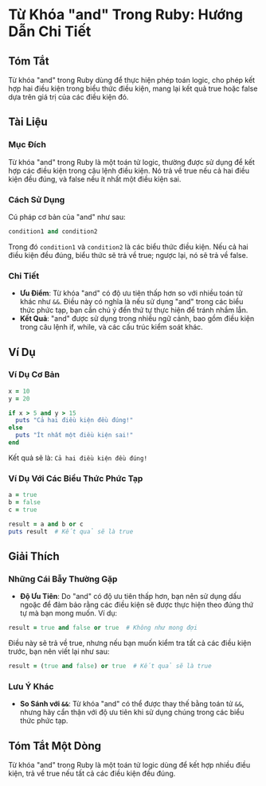<!--
Meta Description: # Từ Khóa "and" Trong Ruby: Hướng Dẫn Chi Tiết ## Tóm Tắt Từ khóa "and" trong Ruby dùng để thực hiện phép toán logic, cho phép kết hợp hai điều kiện t...
Meta Keywords: điều, kiện, true, trong, các
-->

# Từ Khóa "and" Trong Ruby: Hướng Dẫn Chi Tiết

## Tóm Tắt
Từ khóa "and" trong Ruby dùng để thực hiện phép toán logic, cho phép kết hợp hai điều kiện trong biểu thức điều kiện, mang lại kết quả true hoặc false dựa trên giá trị của các điều kiện đó.

## Tài Liệu
### Mục Đích
Từ khóa "and" trong Ruby là một toán tử logic, thường được sử dụng để kết hợp các điều kiện trong câu lệnh điều kiện. Nó trả về true nếu cả hai điều kiện đều đúng, và false nếu ít nhất một điều kiện sai.

### Cách Sử Dụng
Cú pháp cơ bản của "and" như sau:
```ruby
condition1 and condition2
```
Trong đó `condition1` và `condition2` là các biểu thức điều kiện. Nếu cả hai điều kiện đều đúng, biểu thức sẽ trả về true; ngược lại, nó sẽ trả về false.

### Chi Tiết
- **Ưu Điểm**: Từ khóa "and" có độ ưu tiên thấp hơn so với nhiều toán tử khác như `&&`. Điều này có nghĩa là nếu sử dụng "and" trong các biểu thức phức tạp, bạn cần chú ý đến thứ tự thực hiện để tránh nhầm lẫn.
- **Kết Quả**: "and" được sử dụng trong nhiều ngữ cảnh, bao gồm điều kiện trong câu lệnh if, while, và các cấu trúc kiểm soát khác.

## Ví Dụ
### Ví Dụ Cơ Bản
```ruby
x = 10
y = 20

if x > 5 and y > 15
  puts "Cả hai điều kiện đều đúng!"
else
  puts "Ít nhất một điều kiện sai!"
end
```
Kết quả sẽ là: `Cả hai điều kiện đều đúng!`

### Ví Dụ Với Các Biểu Thức Phức Tạp
```ruby
a = true
b = false
c = true

result = a and b or c
puts result  # Kết quả sẽ là true
```

## Giải Thích
### Những Cái Bẫy Thường Gặp
- **Độ Ưu Tiên**: Do "and" có độ ưu tiên thấp hơn, bạn nên sử dụng dấu ngoặc để đảm bảo rằng các điều kiện sẽ được thực hiện theo đúng thứ tự mà bạn mong muốn. Ví dụ:
```ruby
result = true and false or true  # Không như mong đợi
```
Điều này sẽ trả về true, nhưng nếu bạn muốn kiểm tra tất cả các điều kiện trước, bạn nên viết lại như sau:
```ruby
result = (true and false) or true  # Kết quả sẽ là true
```

### Lưu Ý Khác
- **So Sánh với `&&`**: Từ khóa "and" có thể được thay thế bằng toán tử `&&`, nhưng hãy cẩn thận với độ ưu tiên khi sử dụng chúng trong các biểu thức phức tạp.

## Tóm Tắt Một Dòng
Từ khóa "and" trong Ruby là một toán tử logic dùng để kết hợp nhiều điều kiện, trả về true nếu tất cả các điều kiện đều đúng.